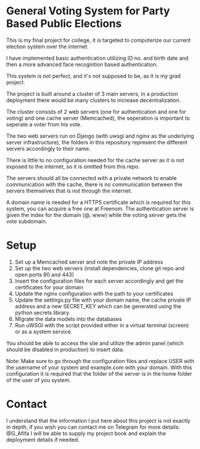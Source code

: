 # General Voting System for Party Based Public Elections

This is my final project for college, it is targeted to computerize our current election system over the internet.

I have implemented basic authentication utilizing ID no. and birth date and then a more advanced face recognition based authentication.

This system is not perfect, and it's not supposed to be, as it is my grad project.

The project is built around a cluster of 3 main servers, in a production deployment there would be many clusters to increase decentralization.

The cluster consists of 2 web servers (one for authentication and one for voting) and one cache server (Memcached), the seperation is important to seperate a voter from his vote.

The two web servers run on Django (with uwsgi and nginx as the underlying server infrastructure), the folders in this repository represent the different servers accordingly to their name.

There is little to no configuration needed for the cache server as it is not exposed to the internet, so it is omitted from this repo.

The servers should all be connected with a private network to enable communication with the cache, there is no communication between the servers themselves that is not through the internet.

A domain name is needed for a HTTPS certificate which is required for this system, you can acquire a free one at Freenom. The authentication server is given the index for the domain (@, www) while the voting server gets the vote subdomain.

# Setup

1. Set up a Memcached server and note the private IP address
2. Set up the two web servers (install dependencies, clone git repo and open ports 80 and 443)
3. Insert the configuration files for each server accordingly and get the certificates for your domain
4. Update the nginx configuration with the path to your certificates
5. Update the settings.py file with your domain name, the cache private IP address and a new SECRET_KEY which can be generated using the python secrets library.
6. Migrate the data models into the databases
7. Run uWSGI with the script provided either in a virtual terminal (screen) or as a system service.

You should be able to access the site and utilize the admin panel (which should be disabled in production) to insert data.

Note: Make sure to go through the configuration files and replace USER with the username of your system and example.com with your domain. With this configuration it is required that the folder of the server is in the home folder of the user of you system.

# Contact

I understand that the information I put here about this project is not exactly in depth, if you wish you can contact me on Telegram for more details: @G_Afifa
I will be able to supply my project book and explain the deployment details if needed.
